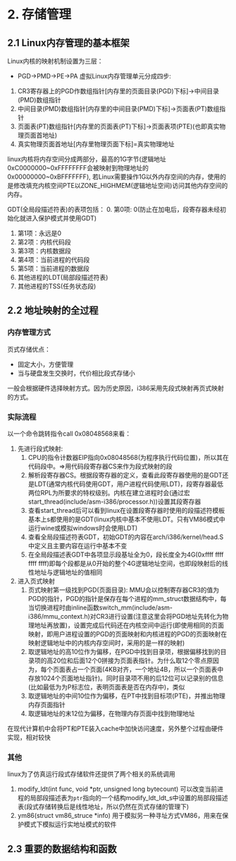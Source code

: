# 2. 存储管理
## 2.1 Linux内存管理的基本框架
Linux内核的映射机制设置为三层：
- PGD->PMD->PE->PA
虚拟Linux内存管理单元分成四步:  
1. CR3寄存器上的PGD作数组指针[内存里的页面目录(PGD)下标]->中间目录(PMD)数组指针
2. 中间目录(PMD)数组指针[内存里的中间目录(PMD)下标]->页面表(PT)数组指针
3. 页面表(PT)数组指针[内存里的页面表(PT)下标]->页面表项(PTE)(也即真实物理页面首地址)
4. 真实物理页面首地址[内存里物理页面下标]=真实物理地址  

linux内核将内存空间分成两部分，最高的1G字节(逻辑地址0xC0000000~0xFFFFFFFF会被映射到物理地址的0x00000000~0xBFFFFFFF), 若Linux需要操作1G以外内存空间的内存，使用的是修改填充内核空间PTE以ZONE_HIGHMEM(逻辑地址空间)访问其他内存空间的内存。  

GDT(全局段描述符表)的表项包括：
0. 第0项: 0(防止在加电后，段寄存器未经初始化就进入保护模式并使用GDT)
1. 第1项：永远是0
2. 第2项：内核代码段
3. 第3项：内核数据段
4. 第4项：当前进程的代码段
5. 第5项：当前进程的数据段
6. 其他进程的LDT(局部段描述符表)
7. 其他进程的TSS(任务状态段)
## 2.2 地址映射的全过程
### 内存管理方式
页式存储优点：
- 固定大小，方便管理
- 当与硬盘发生交换时，代价相比段式存储小  

一般会根据硬件选择映射方式。因为历史原因，i386采用先段式映射再页式映射的方式。
### 实际流程
以一个命令跳转指令call 0x08048568来看：
1. 先进行段式映射:
   1. CPU的指令计数器EIP指向0x08048568(为程序执行代码位置)，所以其在代码段中。=>用代码段寄存器CS来作为段式映射的段
   2.  解析段寄存器CS。根据段寄存器的定义，查看此段寄存器使用的是GDT还是LDT(通常内核代码使用GDT，用户进程代码使用LDT)，段寄存器最低两位RPL为所要求的特权级别。内核在建立进程时会(通过宏start_thread(include/asm-i386/processor.h))设置其段寄存器
   3.  查看start_thread后可以看到linux在设置段寄存器时使用的段描述符模板基本上s都使用的是GDT(linux内核中基本不使用LDT。只有VM86模式中运行wine或模拟windows时会使用LDT)
   4.  查看全局段描述符表GDT，初始GDT的内容在arch/i386/kernel/head.S中定义且主要内容在运行中基本不变
   5.  在全局段描述表GDT中各项显示段基址全为0，段长度全为4G(0xffff ffff ffff ffff)即每个段都是从0开始的整个4G逻辑地址空间，也即段映射后的线性地址与逻辑地址的值相同
2. 进入页式映射
   1. 页式映射第一级找到PGD(页面目录): MMU会以控制寄存器CR3的值为PGD的指针，PGD的指针是保存在每个进程的mm_struct数据结构中，每当切换进程时由inline函数switch_mm(include/asm-i386/mmu_context.h)对CR3进行设置(注意这里会将PGD地址先转化为物理地址再放置)，设置完成后代码还在内核空间中运行(即使用相同的页面映射，即用户进程设置的PGD的页面映射和内核进程的PGD的页面映射在映射逻辑地址中的内核内存空间时，采用的是一样的映射)
   2. 取逻辑地址的高10位作为偏移，在PGD中找到目录项，根据偏移找到的目录项的高20位和后面12个0拼接为页面表指针。为什么取12个零点原因为，每个页面表占一个页面(4KB对齐，一个地址4B，所以一个页面表中存放1024个页面地址指针)。同时目录项不用的后12位可以记录别的信息(比如最低为为P标志位，表明页面表是否在内存中)，类似
   3. 取逻辑地址的中间10位作为偏移，在PT中找到目标项(PTE)，并推出物理内存页面指针
   4. 取逻辑地址的末12位为偏移，在物理内存页面中找到物理地址  

在现代计算机中会将PT和PTE装入cache中加快访问速度，另外整个过程由硬件实现，相对较快
### 其他
linux为了仿真运行段式存储软件还提供了两个相关的系统调用
1. modify_ldt(int func, void *ptr, unsigned long bytecount)
   可以改变当前进程的局部段描述表为`ptr`指向的一个结构modify_ldt_ldt_s中设置的局部段描述表(段式存储转换后是线性地址，所以仍然在页式存储的管理下)
2. ym86(struct vm86_struce *info)
   用于模拟另一种寻址方式VM86，用来在保护模式下模拟运行实地址模式的软件
## 2.3 重要的数据结构和函数

